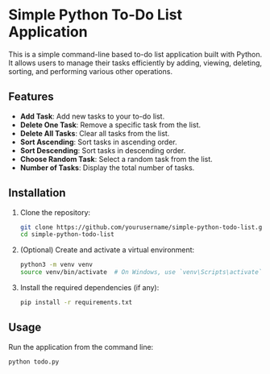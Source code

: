 # Simple Python To-Do List Application

This is a simple command-line based to-do list application built with Python. It allows users to manage their tasks efficiently by adding, viewing, deleting, sorting, and performing various other operations.

## Features

- **Add Task**: Add new tasks to your to-do list.
- **Delete One Task**: Remove a specific task from the list.
- **Delete All Tasks**: Clear all tasks from the list.
- **Sort Ascending**: Sort tasks in ascending order.
- **Sort Descending**: Sort tasks in descending order.
- **Choose Random Task**: Select a random task from the list.
- **Number of Tasks**: Display the total number of tasks.

## Installation

1. Clone the repository:
    ```bash
    git clone https://github.com/yourusername/simple-python-todo-list.git
    cd simple-python-todo-list
    ```

2. (Optional) Create and activate a virtual environment:
    ```bash
    python3 -m venv venv
    source venv/bin/activate  # On Windows, use `venv\Scripts\activate`
    ```

3. Install the required dependencies (if any):
    ```bash
    pip install -r requirements.txt
    ```

## Usage

Run the application from the command line:
```bash
python todo.py
